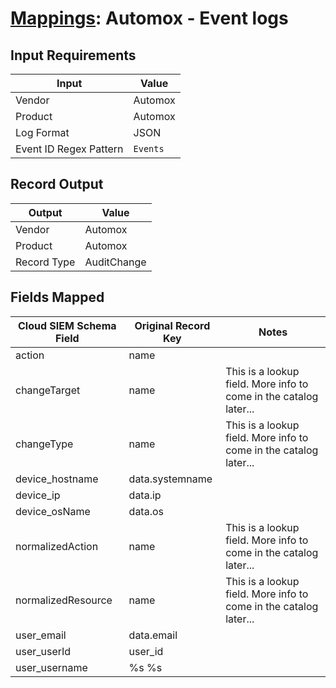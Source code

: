 # [Mappings](README.md): Automox - Event logs

## Input Requirements

|Input|Value|
|-----|-----|
|Vendor|Automox|
|Product|Automox|
|Log Format|JSON|
|Event ID Regex Pattern|`Events`|

## Record Output

|Output|Value|
|------|-----|
|Vendor|Automox|
|Product|Automox|
|Record Type|AuditChange|

## Fields Mapped

|Cloud SIEM Schema Field|Original Record Key|Notes|
|-----------------------|-------------------|-----|
|action|name||
|changeTarget|name|This is a lookup field. More info to come in the catalog later...|
|changeType|name|This is a lookup field. More info to come in the catalog later...|
|device_hostname|data.systemname||
|device_ip|data.ip||
|device_osName|data.os||
|normalizedAction|name|This is a lookup field. More info to come in the catalog later...|
|normalizedResource|name|This is a lookup field. More info to come in the catalog later...|
|user_email|data.email||
|user_userId|user_id||
|user_username|%s %s||

